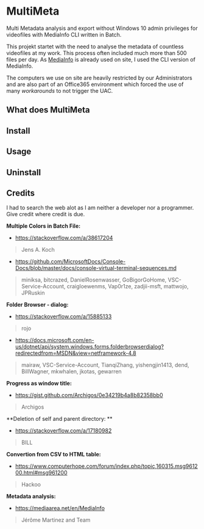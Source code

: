 # MultiMeta
Multi Metadata analysis and export without Windows 10 admin privileges for videofiles with MediaInfo CLI written in Batch.


This projekt startet with the need to analyse the metadata of countless videofiles at my work. This process often included much more than 500 files per day.
As [MediaInfo](https://mediaarea.net/en/MediaInfo) is already used on site, I used the CLI version of MediaInfo.

The computers we use on site are heavily restricted by our Administrators and are also part of an Office365 environment which forced the use of many *workarounds* to not trigger the UAC.


## What does MultiMeta

## Install

## Usage

## Uninstall

## Credits
I had to search the web alot as I am neither a developer nor a programmer.\
Give credit where credit is due.
  
**Multiple Colors in Batch File:**
- https://stackoverflow.com/a/38617204
> Jens A. Koch
- https://github.com/MicrosoftDocs/Console-Docs/blob/master/docs/console-virtual-terminal-sequences.md
> miniksa, bitcrazed, DanielRosenwasser, GoBigorGoHome, VSC-Service-Account, craigloewenms, Vap0r1ze, zadjii-msft, mattwojo, JPRuskin


**Folder Browser - dialog:**
- https://stackoverflow.com/a/15885133
> rojo
- https://docs.microsoft.com/en-us/dotnet/api/system.windows.forms.folderbrowserdialog?redirectedfrom=MSDN&view=netframework-4.8
> mairaw, VSC-Service-Account, TianqiZhang, yishengjin1413, dend, BillWagner, mkwhalen, jkotas, gewarren


**Progress as window title:**
- https://gist.github.com/Archigos/0e34219b4a8b82358bb0
> Archigos


**Deletion of self and parent directory: **
- https://stackoverflow.com/a/17180982
> BILL


**Convertion from CSV to HTML table:**
- https://www.computerhope.com/forum/index.php/topic,160315.msg961200.html#msg961200
> Hackoo


**Metadata analysis:**
- https://mediaarea.net/en/MediaInfo
>  Jérôme Martinez and Team
